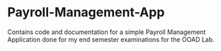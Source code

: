 # Payroll-Management-App
Contains code and documentation for a simple Payroll Management Application done for my end semester examinations for the OOAD Lab.

